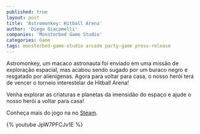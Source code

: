 ```yaml
---
published: true
layout: post
title: 'Astromonkey: Hitball Arena'
author: 'Diego Giacomelli'
companies: 'Monsterbed Game Studio'
categories: Game
tags: monsterbed-game-studio arcade party-game press-release
---
```

Astromonkey, um macaco astronauta foi enviado em uma missão de exploração espacial, mas acabou sendo sugado por um buraco negro e resgatado por alienígenas. Agora para voltar para casa, o nosso herói terá de vencer o torneio interestelar de Hitball Arena!

Venha explorar as criaturas e planetas da imensidão do espaço e ajude o nosso herói a voltar para casa!

Conheça mais do jogo na no [Steam](https://steamcommunity.com/sharedfiles/filedetails/?id=608504878).

{% youtube JpW7PFCJv1E %}